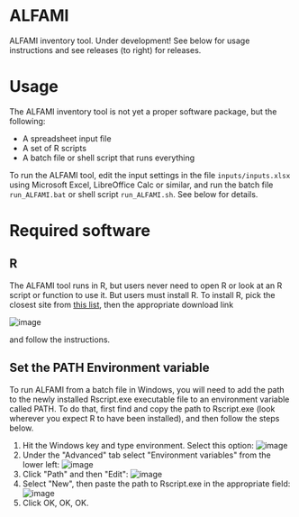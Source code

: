 # ALFAMI
ALFAMI inventory tool.
Under development!
See below for usage instructions and see releases (to right) for releases.

# Usage
The ALFAMI inventory tool is not yet a proper software package, but the following:

* A spreadsheet input file
* A set of R scripts
* A batch file or shell script that runs everything

To run the ALFAMI tool, edit the input settings in the file `inputs/inputs.xlsx` using Microsoft Excel, LibreOffice Calc or similar, and run the batch file `run_ALFAMI.bat` or shell script `run_ALFAMI.sh`.
See below for details.

# Required software
## R
The ALFAMI tool runs in R, but users never need to open R or look at an R script or function to use it.
But users must install R.
To install R, pick the closest site from [this list](https://cran.r-project.org/mirrors.html), then the appropriate download link 

![image](https://github.com/sashahafner/ALFAMI/assets/35272876/1362e398-cb82-400a-83cd-7c54c4068633)

and follow the instructions.

## Set the PATH Environment variable
To run ALFAMI from a batch file in Windows, you will need to add the path to the newly installed Rscript.exe executable file to an environment variable called PATH.
To do that, first find and copy the path to Rscript.exe (look wherever you expect R to have been installed), and then follow the steps below.

1. Hit the Windows key and type environment. Select this option:
![image](https://github.com/sashahafner/ALFAMI/assets/35272876/9444fc5a-364f-42c0-adcc-f34ba1f55baf)
2. Under the "Advanced" tab select "Environment variables" from the lower left:
![image](https://github.com/sashahafner/ALFAMI/assets/35272876/7184b77d-fe93-49c8-9971-68b1d9b1a9db)
3. Click "Path" and then "Edit":
![image](https://github.com/sashahafner/ALFAMI/assets/35272876/d7777b0e-f31c-463b-b682-88f7af1c80ce)
4. Select "New", then paste the path to Rscript.exe in the appropriate field:
![image](https://github.com/sashahafner/ALFAMI/assets/35272876/020a3270-eb74-466a-a1ac-a10658c34136)
5. Click OK, OK, OK.



